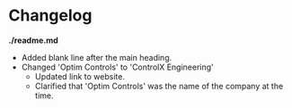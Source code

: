 # Changelog

**./readme.md**
* Added blank line after the main heading.
* Changed 'Optim Controls' to 'ControlX Engineering'
	* Updated link to website.
	* Clarified that 'Optim Controls' was the name of the company at the time.